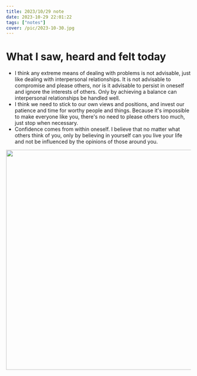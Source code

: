 ```yaml
---
title: 2023/10/29 note
date: 2023-10-29 22:01:22
tags: ["notes"]
cover: /pic/2023-10-30.jpg
---
```


# What I saw, heard and felt today

- I think any extreme means of dealing with problems is not advisable, just like dealing with interpersonal relationships. It is not advisable to compromise and please others, nor is it advisable to persist in oneself and ignore the interests of others. Only by achieving a balance can interpersonal relationships be handled well.
- I think we need to stick to our own views and positions, and invest our patience and time for worthy people and things. Because it's impossible to make everyone like you, there's no need to please others too much, just stop when necessary.
- Confidence comes from within oneself. I believe that no matter what others think of you, only by believing in yourself can you live your life and not be influenced by the opinions of those around you.

<image width="600px" src="/pic/2023-10-29.jpg" />
